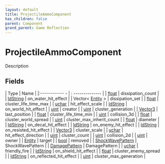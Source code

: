 ```yaml
---
layout: default
title: ProjectileAmmoComponent
has_children: false
parent: Component
grand_parent: Game Reflection
---
```

# ProjectileAmmoComponent
Description 

## Fields
| Type | Name |
|:------------ - | : -------------- |
| [float](game-reflection/components/float.md) | dissipation_count |
| [IdString](game-reflection/components/id_string.md) | on_water_hit_effect |
| Vector< [Entity](game-reflection/classes/entity.md) > | dissipation_set |
| [float](game-reflection/components/float.md) | cluster_life_time_max |
| [uchar](game-reflection/enums/uchar.md) | hit_effect_scale |
| [IdString](game-reflection/components/id_string.md) | on_world_hit_effect |
| [uint](game-reflection/components/uint.md) | creator |
| [uint](game-reflection/components/uint.md) | cluster_generation |
| [Vector3](game-reflection/classes/vector3.md) | last_position |
| [float](game-reflection/components/float.md) | cluster_life_time_min |
| [uint](game-reflection/components/uint.md) | collision_3d |
| [float](game-reflection/components/float.md) | cluster_world_spread |
| [uint](game-reflection/components/uint.md) | cluster_max_inherit_count |
| [float](game-reflection/components/float.md) | diameter |
| [IdString](game-reflection/components/id_string.md) | on_decal_hit_effect |
| [IdString](game-reflection/components/id_string.md) | on_enemy_hit_effect |
| [IdString](game-reflection/components/id_string.md) | on_resisted_hit_effect |
| [Vector3](game-reflection/classes/vector3.md) | cluster_scale |
| [uchar](game-reflection/enums/uchar.md) | hit_effect_direction |
| [uint](game-reflection/components/uint.md) | cluster_count |
| [uint](game-reflection/components/uint.md) | collision_2d |
| [uint](game-reflection/components/uint.md) | owner |
| [Entity](game-reflection/classes/entity.md) | target |
| [bool](game-reflection/components/bool.md) | removed |
| [ShockWavePattern](game-reflection/classes/shock_wave_pattern.md) | ShockWavePattern |
| [DamagePattern](game-reflection/classes/damage_pattern.md) | DamagePattern |
| [uchar](game-reflection/enums/uchar.md) | friendly_fire |
| [IdString](game-reflection/components/id_string.md) | on_shield_hit_effect |
| [float](game-reflection/components/float.md) | cluster_enemy_spread |
| [IdString](game-reflection/components/id_string.md) | on_reflected_hit_effect |
| [uint](game-reflection/components/uint.md) | cluster_max_generation |
